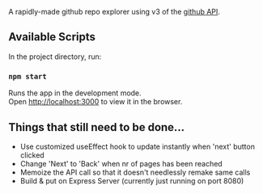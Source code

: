 A rapidly-made github repo explorer using v3 of the [github API](https://developer.github.com/v3/).


## Available Scripts

In the project directory, run:

### `npm start`

Runs the app in the development mode.<br />
Open [http://localhost:3000](http://localhost:3000) to view it in the browser.



## Things that still need to be done...

- Use customized useEffect hook to update instantly when 'next' button clicked
- Change 'Next' to 'Back' when nr of pages has been reached
- Memoize the API call so that it doesn't needlessly remake same calls
- Build & put on Express Server (currently just running on port 8080)